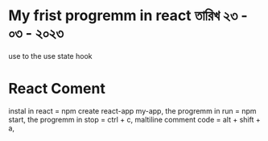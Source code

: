 # My frist progremm in react তারিখ ২৩ - ০৩ - ২০২৩
use to the use state hook
# React Coment 
instal in react = npm create react-app my-app, 
the progremm in run = npm start, 
the progremm in stop = ctrl + c, 
maltiline comment code = alt + shift + a, 
